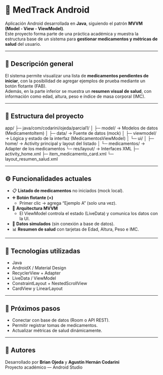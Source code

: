 # 💊 MedTrack Android

Aplicación Android desarrollada en **Java**, siguiendo el patrón **MVVM (Model - View - ViewModel)**.  
Este proyecto forma parte de una práctica académica y muestra la estructura base de un sistema para **gestionar medicamentos y métricas de salud** del usuario.

---

## 📱 Descripción general

El sistema permite visualizar una lista de **medicamentos pendientes de iniciar**, con la posibilidad de agregar ejemplos de prueba mediante un botón flotante (FAB).  
Además, en la parte inferior se muestra un **resumen visual de salud**, con información como edad, altura, peso e índice de masa corporal (IMC).

---

## 🧩 Estructura del proyecto
app/
├─ java/com/codarini/ojeda/parcial1/
│ ├─ model/ → Modelos de datos (MedicamentoItem)
│ ├─ data/ → Fuente de datos (mock)
│ ├─ viewmodel/ → Lógica y estado de la interfaz (MedicamentosViewModel)
│ └─ ui/
│ ├─ home/ → Activity principal y layout del listado
│ └─ medicamentos/ → Adapter de los medicamentos
└─ res/layout/ → Interfaces XML
├─ activity_home.xml
├─ item_medicamento_card.xml
└─ layout_resumen_salud.xml


---

## ⚙️ Funcionalidades actuales

- 📋 **Listado de medicamentos** no iniciados (mock local).  
- ➕ **Botón flotante (+)**  
  - Primer clic → agrega “Ejemplo A” (solo una vez).  
- 🧠 **Arquitectura MVVM**  
  - El ViewModel controla el estado (LiveData) y comunica los datos con la UI.  
- 💾 **Datos simulados** (sin conexión a base de datos).  
- 📊 **Resumen de salud** con tarjetas de Edad, Altura, Peso e IMC.

---

## 🧠 Tecnologías utilizadas

- Java  
- AndroidX / Material Design  
- RecyclerView + Adapter  
- LiveData / ViewModel  
- ConstraintLayout + NestedScrollView  
- CardView y LinearLayout  

---

## 🚀 Próximos pasos

- Conectar con base de datos (Room o API REST).  
- Permitir registrar tomas de medicamentos.  
- Actualizar métricas de salud dinámicamente.  

---

## 📄 Autores

Desarrollado por **Brian Ojeda** y **Agustín Hernán Codarini**  
Proyecto académico — Android Studio
